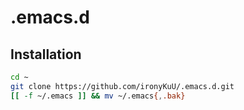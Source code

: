 .emacs.d
========

## Installation

```bash
cd ~
git clone https://github.com/ironyKuU/.emacs.d.git
[[ -f ~/.emacs ]] && mv ~/.emacs{,.bak}
```
